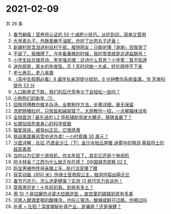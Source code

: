 # 2021-02-09

共 26 条

<!-- BEGIN ZHIHUVIDEO -->
<!-- 最后更新时间 Tue Feb 09 2021 13:06:18 GMT+0800 (CST) -->
1. [春节躺瘦！营养师认证的 50 个减肥小技巧，从吃到动，简单又管用](https://www.zhihu.com/zvideo/1342168007632711680)
1. [大爷素丸子，外酥里嫩不油腻，炸好了比肉丸子还香！](https://www.zhihu.com/zvideo/1342182023994212352)
1. [新疆村民含泪送别驻村干部，推特网友：只能听懂「谢谢」但我哭了](https://www.zhihu.com/zvideo/1342137486399696897)
1. [不装了，我摊牌了。今年看春晚的时候，我的零食就是这道盐酥鸡！](https://www.zhihu.com/zvideo/1342195554382716930)
1. [小学生给总理背诗，李克强总理：这诗什么意思？小学童：暂不知道](https://www.zhihu.com/zvideo/1342062836135239680)
1. [迷你厨房，家乡的年夜饭，花 1 天时间做一大桌，好吃得停不下来](https://www.zhihu.com/zvideo/1342074756049293312)
1. [老七再见，老八来袭](https://www.zhihu.com/zvideo/1342098069526249472)
1. [（高中生假期必看）8 届学长亲测提分规划，6 分钟教你系统查漏，16 天单科提升 53 分](https://www.zhihu.com/zvideo/1341486121914667009)
1. [人口断崖式下跌，我们的后代竞争少了会轻松一些吗？](https://www.zhihu.com/zvideo/1342253147348357120)
1. [小狗狗们的新年（1）](https://www.zhihu.com/zvideo/1342424645539266560)
1. [回族师傅教你做羊杂汤，全套制作方法，步骤详细，毫无保留](https://www.zhihu.com/zvideo/1342192593678024704)
1. [洗肥肠猪肚时，只放盐和碱就错了，大厨教你一招，一点腥臊味没有](https://www.zhihu.com/zvideo/1342393753190014976)
1. [全球首测 | 最先进的 L2 导航辅助驾驶大横评，猜猜谁赢了？](https://www.zhihu.com/zvideo/1342205159519191040)
1. [长期加班危害身心的科学依据](https://www.zhihu.com/zvideo/1342216567820615680)
1. [猫爱尿床，被我纠正后，它很感激](https://www.zhihu.com/zvideo/1340990978774200320)
1. [挑战美国暴风雪中送外卖! 一小时竟赚 30 美元？](https://www.zhihu.com/zvideo/1342065135167488000)
1. [沙盘详解：长征 巧渡金沙江（下）金沙水拍云崖暖 迷雾中的猜测 基层将士的超高素质](https://www.zhihu.com/zvideo/1342134981125115904)
1. [当你以为它是个游戏机，你太年轻了，其实它还是个电视机](https://www.zhihu.com/zvideo/1342143996404105216)
1. [阿卡林省？江西为什么缺乏存在感？【中国城市观察 02 】](https://www.zhihu.com/zvideo/1341360102775975936)
1. [妈宝男被拘传母亲跟上车…执行法官傻了眼](https://www.zhihu.com/zvideo/1340346583569842176)
1. [获奖动画《850 米》伪骑士营救假公主，脑洞炸裂凶萌无比](https://www.zhihu.com/zvideo/1340711849973784576)
1. [春节巧克力，怎么选更健康？实测 13 款巧克力告诉你！](https://www.zhihu.com/zvideo/1340718595735900160)
1. [穿搭黑历史！十年前的我，到底有多土？](https://www.zhihu.com/zvideo/1341783187283058688)
1. [用 10 个易拉罐仿点翠大拉翅造型 ，故宫里的娘娘到底有多美](https://www.zhihu.com/zvideo/1342147235845468160)
1. [河南人醒酒爱喝的酸辣汤，也叫三狠汤，酸辣咸鲜可过瘾，你喝过吗](https://www.zhihu.com/zvideo/1342143436129062914)
1. [补肾 = 壮阳？深度揭秘补肾产业，是骗局？还是保健？](https://www.zhihu.com/zvideo/1341843282905849856)
<!-- END ZHIHUVIDEO -->
